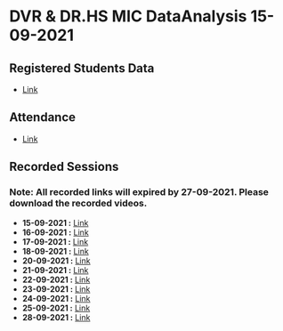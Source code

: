 # DVR & DR.HS MIC DataAnalysis 15-09-2021
## Registered Students Data
- [Link](https://docs.google.com/spreadsheets/d/1m7IHj5L4qCMQ2OLSuevX1vWDjMBB9yLAMPSH-b_CVxw/edit?usp=sharing)
## Attendance
- [Link](https://docs.google.com/spreadsheets/d/1YYaz5mcbcE_-4lP6STdRPDa5zZaxgQmnUwpTSWSNr_0/edit?usp=sharing)
## Recorded Sessions 
### Note: All recorded links will expired by 27-09-2021. Please download the recorded videos.
- **15-09-2021 :** [Link](https://transcripts.gotomeeting.com/#/s/2d66bf2c8b9ef9567af084fa70e17a9b4ca9aa6fc29d7fd3df8cc86cec2686bf)
- **16-09-2021 :** [Link](https://transcripts.gotomeeting.com/#/s/d0066eb6b1fb6b47b3dd88c149cd1324f639f4f07611fbe331284c9e38400aa4)
- **17-09-2021 :** [Link](https://transcripts.gotomeeting.com/#/s/babbf9f3fa4f3a0abd4e2af13ac949cfb58eb24f7614613b48a79a7a291a745c)
- **18-09-2021 :** [Link](https://transcripts.gotomeeting.com/#/s/14f84c14ae045ecf73e809e073a22ca9339db9b45ffd3042bca086e04c9525b8)
- **20-09-2021 :** [Link](https://transcripts.gotomeeting.com/#/s/99d828e4c456e18fa187416ea558e4405702fc28e965f09b041da0372573191f)
- **21-09-2021 :** [Link](https://transcripts.gotomeeting.com/#/s/2ff76686e2da370aae937e1e20330843f4816fae812f988bf5ef9639d3373747)
- **22-09-2021 :** [Link](https://transcripts.gotomeeting.com/#/s/001274b85cdcd551df4038471600eb4d3facf9b743e154267fb52a9cb98adf6e)
- **23-09-2021 :** [Link](https://transcripts.gotomeeting.com/#/s/c6576ebe5df6e683813bc981460372bf71bf40e17950b85534e0f5d92a17d391)
- **24-09-2021 :** [Link](https://transcripts.gotomeeting.com/#/s/dd0e6134e49f8e2a9cb8691921b012482d702a16d0148eeaa37e5fe908b73628)
- **25-09-2021 :** [Link](https://transcripts.gotomeeting.com/#/s/2a76e91aef405412f3bc228c44825c0e06ad3554eb09b38fa23e596a30b626c9)
- **28-09-2021 :** [Link](https://transcripts.gotomeeting.com/#/s/243fb5d31a7d0dc0ab1cbe2c23e9c4a8c10dcb61e649d0f4413ffbfba771cffc)
